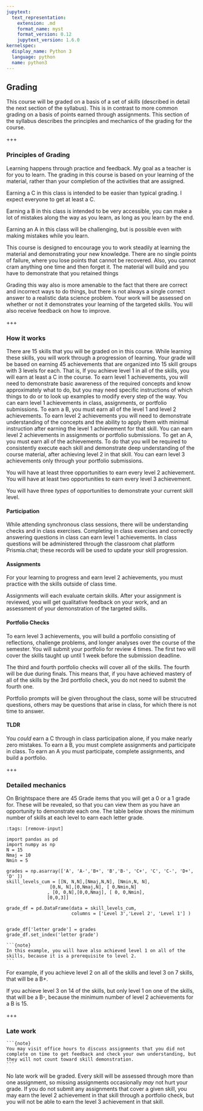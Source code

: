 ```yaml
---
jupytext:
  text_representation:
    extension: .md
    format_name: myst
    format_version: 0.12
    jupytext_version: 1.6.0
kernelspec:
  display_name: Python 3
  language: python
  name: python3
---
```


## Grading

This course will be graded on a basis of a set of *skills* (described in detail the next section of the syllabus). This is in contrast to more common grading on a basis of points earned through assignments. This section of the syllabus describes the principles and mechanics of the grading for the course.

+++

### Principles of Grading

Learning happens through practice and feedback. My goal as a teacher is for you to learn. The grading in this course is based on your learning of the material, rather than your completion of the activities that are assigned.

Earning a C in this class is intended to be easier than typical grading. I expect everyone to get at least a C.
<!-- , which means you have a general understanding of Data Science and could have an educated conversation about all of the topics we cover. -->
Earning a B in this class is intended to be very accessible, you can make a lot of mistakes along the way as you learn, as long as you learn by the end.
<!-- Earning a B means that you could solve simple data science problems on your own and complete parts of more complex problems as instructed by, for example, a supervisor in an internship or entry level job.  -->
Earning an A in this class will be challenging, but is possible even with making mistakes while you learn.
<!-- Earning an A means that you could solve moderately complex problems independently and discus the quality of others' data science solutions.  -->


This course is designed to encourage you to work steadily at learning the material and demonstrating your new knowledge. There are no single points of failure, where you lose points that cannot be recovered. Also, you cannot cram anything one time and then forget it. The material will build and you have to demonstrate that you retained things

Grading this way also is more amenable to the fact that there are correct and incorrect ways to do things, but there is not always a single correct answer to a realistic data science problem. Your work will be assessed on whether or not it demonstrates your learning of the targeted skills. You will also receive feedback on how to improve.

+++

### How it works

There are 15 skills that you will be graded on in this course.
While learning these skills, you will work through a progression of learning.
Your grade will be based on earning 45 achievements that are organized into 15 skill groups with 3 levels for each.
That is,
If you achieve level 1 in all of the skills, you will earn at least a C in the course. To earn level 1 achievements, you will need to demonstrate basic awareness of the required concepts and know approximately what to do, but you may need specific instructions of which things to do or to look up examples to modify every step of the way. You can earn level 1 achievements in class, assignments, or portfolio submissions.
To earn a B, you must earn all of the level 1 and level 2 achievements. To earn level 2 achievements you will need to demonstrate understanding of the concepts and the ability to apply them with minimal instruction after earning the level 1 achievement for that skill. You can earn level 2 achievements in assignments or portfolio submissions.
To get an A, you must earn all of the achievements. To do that you will be required to consistently execute each skill and demonstrate deep understanding of the course material, after achieving level 2 in that skill. You can earn level 3 achievements only through your portfolio submissions.



You will have at least three opportunities to earn every level 2 achievement.
You will have at least two opportunities to earn every level 3 achievement.

You will have three *types* of opportunities to demonstrate your current skill level.

#### Participation

While attending synchronous class sessions, there will be understanding checks and in class exercises.
Completing in class exercises and correctly answering questions in class can earn level 1 achievements.
In class questions will be administered through the classroom chat platform Prismia.chat; these records will be used to update your skill progression.

#### Assignments

For your learning to progress and earn level 2 achievements, you must practice with the skills outside of class time.

Assignments will each evaluate certain skills. After your assignment is reviewed, you will get qualitative feedback on your work, and an assessment of your demonstration of the targeted skills.

#### Portfolio Checks

To earn level 3 achievements, you will build a portfolio consisting of reflections, challenge problems, and longer analyses over the course of the semester.
You will submit your portfolio for review 4 times.
The first two will cover the skills taught up until 1 week before the submission deadline.
<!-- The first portfolio check will cover skills FIXME.
The second portfolio check will cover skills FIXME. -->
The third and fourth portfolio checks will cover all of the skills.
The fourth will be due during finals. This means that, if you have achieved mastery of all of the skills by the 3rd portfolio check, you do not need to submit the fourth one.

Portfolio prompts will be given throughout the class, some will be strucutred questions, others may be questions that arise in class, for which there is not time to answer.

#### TLDR

You *could* earn a C through in class participation alone, if you make nearly zero mistakes. To earn a B, you must complete assignments and participate in class. To earn an A you must participate, complete assignments, and build a portfolio.

+++

### Detailed mechanics

On Brightspace there are 45 Grade items that you will get a 0 or a 1 grade for. These will be revealed, so that you can view them as you have an opportunity to demonstrate each one.
The table below shows the minimum number of skills at each level to earn each letter grade.  

```{code-cell} ipython3
:tags: [remove-input]

import pandas as pd
import numpy as np
N = 15
Nmaj = 10
Nmin = 5

grades = np.asarray(['A', 'A-','B+', 'B','B-', 'C+', 'C', 'C-', 'D+', 'D' ])
skill_levels_cum = [[N, N,N],[Nmaj,N,N], [Nmin,N, N],
                [0,N, N],[0,Nmaj,N], [ 0,Nmin,N]
               , [0, 0,N],[0,0,Nmaj], [ 0, 0,Nmin],
               [0,0,3]]

grade_df = pd.DataFrame(data = skill_levels_cum,
                        columns = ['Level 3','Level 2', 'Level 1'] )


grade_df['letter grade'] = grades
grade_df.set_index('letter grade')
```

````{margin}
```{note}
In this example, you will have also achieved level 1 on all of the skills, because it is a prerequisite to level 2.
```
````
For example, if you achieve level 2 on all of the skills and level 3 on 7 skills, that will be a B+.


If you achieve level 3 on 14 of the skills, but only level 1 on one of the skills, that will be a B-, because the minimum number of level 2 achievements for a B is 15.


+++

### Late work

````{margin}
```{note}
You may visit office hours to discuss assignments that you did not complete on time to get feedback and check your own understanding, but they will not count toward skill demonstration.
```
````
No late work will be graded.
Every skill will be assessed through more than one assignment, so missing assignments occasionally *may* not hurt your grade. If you do not submit any assignments that cover a given skill, you may earn the level 2 achievement in that skill through a portfolio check, but you will not be able to earn the level 3 achievement in that skill.
